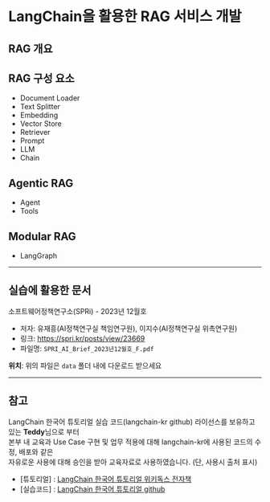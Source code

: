 # LangChain을 활용한 RAG 서비스 개발

## RAG 개요

## RAG 구성 요소
- Document Loader
- Text Splitter
- Embedding
- Vector Store
- Retriever
- Prompt
- LLM
- Chain

## Agentic RAG
- Agent
- Tools

## Modular RAG
- LangGraph


---
## 실습에 활용한 문서

소프트웨어정책연구소(SPRi) - 2023년 12월호

- 저자: 유재흥(AI정책연구실 책임연구원), 이지수(AI정책연구실 위촉연구원)
- 링크: https://spri.kr/posts/view/23669
- 파일명: `SPRI_AI_Brief_2023년12월호_F.pdf`

**위치**: 위의 파일은 `data` 폴더 내에 다운로드 받으세요


---
## 참고 
LangChain 한국어 튜토리얼 실습 코드(langchain-kr github) 라이선스를 보유하고 있는 **Teddy**님으로 부터   
본부 내 교육과 Use Case 구현 및 업무 적용에 대해 langchain-kr에 사용된 코드의 수정, 배포와 같은   
자유로운 사용에 대해 승인을 받아 교육자료로 사용하였습니다. (단, 사용시 출처 표시)   

- [튜토리얼] : [LangChain 한국어 튜토리얼 위키독스 전자책](https://wikidocs.net/book/14314)
- [실습코드] : [LangChain 한국어 튜토리얼 github](https://github.com/teddylee777/langchain-kr)
